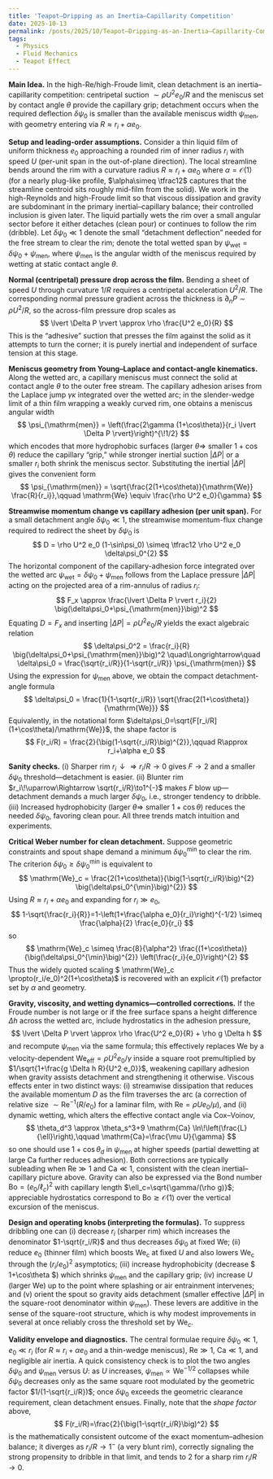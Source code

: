 ```yaml
---
title: 'Teapot–Dripping as an Inertia–Capillarity Competition'
date: 2025-10-13
permalink: /posts/2025/10/Teapot–Dripping-as-an-Inertia–Capillarity-Competition/
tags:
  - Physics
  - Fluid Mechanics
  - Teapot Effect
---
```

**Main Idea.** In the high-$\mathrm{Re}$/high-Froude limit, clean detachment is an inertia–capillarity competition: centripetal suction $\sim \rho U^2 e_0 / R$ and the meniscus set by contact angle $\theta$ provide the capillary grip; detachment occurs when the required deflection $\delta\psi_0$ is smaller than the available meniscus width $\psi_{\mathrm{men}}$, with geometry entering via $R \approx r_i + \alpha e_0$.

**Setup and leading-order assumptions.** Consider a thin liquid film of uniform thickness $e_0$ approaching a rounded rim of inner radius $r_i$ with speed $U$ (per-unit span in the out-of-plane direction). The local streamline bends around the rim with a curvature radius $R\approx r_i+\alpha e_0$ where $\alpha=\mathcal{O}(1)$ (for a nearly plug-like profile, $\alpha\simeq \tfrac12$ captures that the streamline centroid sits roughly mid-film from the solid). We work in the high-Reynolds and high-Froude limit so that viscous dissipation and gravity are subdominant in the primary inertial–capillary balance; their controlled inclusion is given later. The liquid partially wets the rim over a small angular sector before it either detaches (clean pour) or continues to follow the rim (dribble). Let $\delta\psi_0\ll1$ denote the small “detachment deflection” needed for the free stream to clear the rim; denote the total wetted span by $\psi_{\mathrm{wet}}=\delta\psi_0+\psi_{\mathrm{men}}$, where $\psi_{\mathrm{men}}$ is the angular width of the meniscus required by wetting at static contact angle $\theta$.

**Normal (centripetal) pressure drop across the film.** Bending a sheet of speed $U$ through curvature $1/R$ requires a centripetal acceleration $U^2/R$. The corresponding normal pressure gradient across the thickness is $\partial_n P\sim \rho U^2/R$, so the across-film pressure drop scales as
$$
\lvert \Delta P \rvert \approx \rho \frac{U^2 e_0}{R}
$$
This is the “adhesive” suction that presses the film against the solid as it attempts to turn the corner; it is purely inertial and independent of surface tension at this stage.

**Meniscus geometry from Young–Laplace and contact-angle kinematics.** Along the wetted arc, a capillary meniscus must connect the solid at contact angle $\theta$ to the outer free stream. The capillary adhesion arises from the Laplace jump $\gamma \kappa$ integrated over the wetted arc; in the slender-wedge limit of a thin film wrapping a weakly curved rim, one obtains a meniscus angular width
$$
\psi_{\mathrm{men}} = \left(\frac{2\gamma (1+\cos\theta)}{r_i \lvert \Delta P \rvert}\right)^{\!1/2}
$$
which encodes that more hydrophobic surfaces (larger $\theta\Rightarrow$ smaller $1+\cos\theta$) reduce the capillary “grip,” while stronger inertial suction $\lvert \Delta P \rvert$ or a smaller $r_i$ both shrink the meniscus sector. Substituting the inertial $\lvert \Delta P \rvert$ gives the convenient form
$$
\psi_{\mathrm{men}} = \sqrt{\frac{2(1+\cos\theta)}{\mathrm{We}} \frac{R}{r_i}},\qquad
\mathrm{We} \equiv \frac{\rho U^2 e_0}{\gamma}
$$

**Streamwise momentum change vs capillary adhesion (per unit span).** For a small detachment angle $\delta\psi_0\ll1$, the streamwise momentum-flux change required to redirect the sheet by $\delta\psi_0$ is
$$
D = \rho U^2 e_0 (1-\sin\psi_0) \simeq \tfrac12 \rho U^2 e_0 \delta\psi_0^{2}
$$
The horizontal component of the capillary-adhesion force integrated over the wetted arc $\psi_{\mathrm{wet}}=\delta\psi_0+\psi_{\mathrm{men}}$ follows from the Laplace pressure $\lvert \Delta P \rvert$ acting on the projected area of a rim-annulus of radius $r_i$:
$$
F_x \approx \frac{\lvert \Delta P \rvert r_i}{2} \big(\delta\psi_0+\psi_{\mathrm{men}}\big)^2
$$
Equating $D=F_x$ and inserting $\lvert \Delta P \rvert=\rho U^2 e_0/R$ yields the exact algebraic relation
$$
\delta\psi_0^2 = \frac{r_i}{R} \big(\delta\psi_0+\psi_{\mathrm{men}}\big)^2
\quad\Longrightarrow\quad
\delta\psi_0 = \frac{\sqrt{r_i/R}}{1-\sqrt{r_i/R}} \psi_{\mathrm{men}}
$$
Using the expression for $\psi_{\mathrm{men}}$ above, we obtain the compact detachment-angle formula
$$
\delta\psi_0 = \frac{1}{1-\sqrt{r_i/R}} \sqrt{\frac{2(1+\cos\theta)}{\mathrm{We}}}
$$
Equivalently, in the notational form $\delta\psi_0=\sqrt{F[r_i/R] (1+\cos\theta)/\mathrm{We}}$, the shape factor is
$$
F(r_i/R) = \frac{2}{\big(1-\sqrt{r_i/R}\big)^{2}},\qquad R\approx r_i+\alpha e_0
$$

**Sanity checks.** (i) Sharper rim $r_i\!\downarrow\Rightarrow r_i/R\to0$ gives $F\to2$ and a smaller $\delta\psi_0$ threshold—detachment is easier. (ii) Blunter rim $r_i\!\uparrow\Rightarrow \sqrt{r_i/R}\to1^{-}$ makes $F$ blow up—detachment demands a much larger $\delta\psi_0$, i.e., stronger tendency to dribble. (iii) Increased hydrophobicity (larger $\theta\Rightarrow$ smaller $1+\cos\theta$) reduces the needed $\delta\psi_0$, favoring clean pour. All three trends match intuition and experiments.

**Critical Weber number for clean detachment.** Suppose geometric constraints and spout shape demand a minimum $\delta\psi_0^{\min}$ to clear the rim. The criterion $\delta\psi_0\ge \delta\psi_0^{\min}$ is equivalent to
$$
\mathrm{We}_c = \frac{2(1+\cos\theta)}{\big(1-\sqrt{r_i/R}\big)^{2} \big(\delta\psi_0^{\min}\big)^{2}}
$$
Using $R\approx r_i+\alpha e_0$ and expanding for $r_i\gg e_0$,
$$
1-\sqrt{\frac{r_i}{R}}=1-\left(1+\frac{\alpha e_0}{r_i}\right)^{-1/2} \simeq \frac{\alpha}{2} \frac{e_0}{r_i}
$$
so
$$
\mathrm{We}_c \simeq \frac{8}{\alpha^2} \frac{(1+\cos\theta)}{\big(\delta\psi_0^{\min}\big)^{2}} \left(\frac{r_i}{e_0}\right)^{2}
$$
Thus the widely quoted scaling $ \mathrm{We}_c \propto(r_i/e_0)^2(1+\cos\theta)$ is recovered with an explicit $\mathcal{O}(1)$ prefactor set by $\alpha$ and geometry.

**Gravity, viscosity, and wetting dynamics—controlled corrections.** If the Froude number is not large or if the free surface spans a height difference $\Delta h$ across the wetted arc, include hydrostatics in the adhesion pressure,
$$
\lvert \Delta P \rvert \approx \rho \frac{U^2 e_0}{R} + \rho g \Delta h
$$
and recompute $\psi_{\mathrm{men}}$ via the same formula; this effectively replaces $\mathrm{We}$ by a velocity-dependent $\mathrm{We}_{\mathrm{eff}}=\rho U^2 e_0/\gamma$ inside a square root premultiplied by $1/\sqrt{1+\frac{g \Delta h R}{U^2 e_0}}$, weakening capillary adhesion when gravity assists detachment and strengthening it otherwise. Viscous effects enter in two distinct ways: (i) streamwise dissipation that reduces the available momentum $D$ as the film traverses the arc (a correction of relative size $\sim\mathrm{Re}^{-1}(R/e_0)$ for a laminar film, with $\mathrm{Re}=\rho U e_0/\mu$), and (ii) dynamic wetting, which alters the effective contact angle via Cox–Voinov,
$$
\theta_d^3 \approx \theta_s^3+9 \mathrm{Ca} \ln\!\left(\frac{L}{\ell}\right),\qquad \mathrm{Ca}=\frac{\mu U}{\gamma}
$$
so one should use $1+\cos\theta_d$ in $\psi_{\mathrm{men}}$ at higher speeds (partial dewetting at large $\mathrm{Ca}$ further reduces adhesion). Both corrections are typically subleading when $\mathrm{Re}\gg1$ and $\mathrm{Ca}\ll1$, consistent with the clean inertial–capillary picture above. Gravity can also be expressed via the Bond number $\mathrm{Bo}=(e_0/\ell_c)^2$ with capillary length $\ell_c=\sqrt{\gamma/(\rho g)}$; appreciable hydrostatics correspond to $\mathrm{Bo}\gtrsim \mathcal{O}(1)$ over the vertical excursion of the meniscus.

**Design and operating knobs (interpreting the formulas).** To suppress dribbling one can (i) decrease $r_i$ (sharper rim) which increases the denominator $1-\sqrt{r_i/R}$ and thus decreases $\delta\psi_0$ at fixed $\mathrm{We}$; (ii) reduce $e_0$ (thinner film) which boosts $\mathrm{We_c}$ at fixed $U$ and also lowers $\mathrm{We_c}$ through the $(r_i/e_0)^2$ asymptotics; (iii) increase hydrophobicity (decrease $ 1+\cos\theta $) which shrinks $\psi_{\mathrm{men}}$ and the capillary grip; (iv) increase $U$ (larger $\mathrm{We}$) up to the point where splashing or air entrainment intervenes; and (v) orient the spout so gravity aids detachment (smaller effective $\lvert \Delta P \rvert$ in the square-root denominator within $\psi_{\mathrm{men}}$). These levers are additive in the sense of the square-root structure, which is why modest improvements in several at once reliably cross the threshold set by $\mathrm{We}_c$.

**Validity envelope and diagnostics.** The central formulae require $\delta\psi_0\ll1$, $e_0\ll r_i$ (for $R\approx r_i+\alpha e_0$ and a thin-wedge meniscus), $\mathrm{Re}\gg1$, $\mathrm{Ca}\ll1$, and negligible air inertia. A quick consistency check is to plot the two angles $\delta\psi_0$ and $\psi_{\mathrm{men}}$ versus $U$: as $U$ increases, $\psi_{\mathrm{men}}\propto \mathrm{We}^{-1/2}$ collapses while $\delta\psi_0$ decreases only as the same square root modulated by the geometric factor $1/(1-\sqrt{r_i/R})$; once $\delta\psi_0$ exceeds the geometric clearance requirement, clean detachment ensues. Finally, note that the *shape factor* above,
$$
F(r_i/R)=\frac{2}{\big(1-\sqrt{r_i/R}\big)^2}
$$
is the mathematically consistent outcome of the exact momentum–adhesion balance; it diverges as $r_i/R\to1^{-}$ (a very blunt rim), correctly signaling the strong propensity to dribble in that limit, and tends to $2$ for a sharp rim $r_i/R\to0$.
